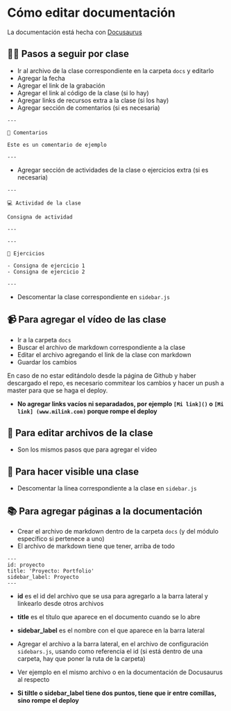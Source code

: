# Cómo editar documentación

La documentación está hecha con [Docusaurus](https://v2.docusaurus.io/docs/)

## 🏃‍♀️ Pasos a seguir por clase

- Ir al archivo de la clase correspondiente en la carpeta `docs` y editarlo
- Agregar la fecha
- Agregar el link de la grabación
- Agregar el link al código de la clase (si lo hay)
- Agregar links de recursos extra a la clase (si los hay)
- Agregar sección de comentarios (si es necesaria)

```
---

💬 Comentarios

Este es un comentario de ejemplo

---
```

- Agregar sección de actividades de la clase o ejercicios extra (si es necesaria)

```
---

💻 Actividad de la clase

Consigna de actividad

---
```

```
---

💪 Ejercicios

- Consigna de ejercicio 1
- Consigna de ejercicio 2

---
```

- Descomentar la clase correspondiente en `sidebar.js`

## 📹 Para agregar el vídeo de las clase

- Ir a la carpeta `docs`
- Buscar el archivo de markdown correspondiente a la clase
- Editar el archivo agregando el link de la clase con markdown
- Guardar los cambios

En caso de no estar editándolo desde la página de Github y haber descargado el repo, es necesario commitear los cambios y hacer un push a master para que se haga el deploy.

- **No agregar links vacíos ni separadados, por ejemplo `[Mi link]()` o `[Mi link] (www.milink.com)` porque rompe el deploy**

## 📝 Para editar archivos de la clase

- Son los mismos pasos que para agregar el vídeo

## 👀 Para hacer visible una clase

- Descomentar la línea correspondiente a la clase en `sidebar.js`

## 📚 Para agregar páginas a la documentación

- Crear el archivo de markdown dentro de la carpeta `docs` (y del módulo específico si pertenece a uno)
- El archivo de markdown tiene que tener, arriba de todo

```
---
id: proyecto
title: 'Proyecto: Portfolio'
sidebar_label: Proyecto
---
```

- **id** es el id del archivo que se usa para agregarlo a la barra lateral y linkearlo desde otros archivos
- **title** es el título que aparece en el documento cuando se lo abre
- **sidebar_label** es el nombre con el que aparece en la barra lateral

- Agregar el archivo a la barra lateral, en el archivo de configuración `sidebars.js`, usando como referencia el id (si está dentro de una carpeta, hay que poner la ruta de la carpeta)
- Ver ejemplo en el mismo archivo o en la documentación de Docusaurus al respecto
- **Si tiltle o sidebar_label tiene dos puntos, tiene que ir entre comillas, sino rompe el deploy**
